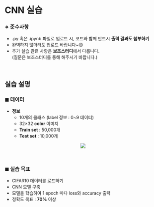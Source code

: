 # CNN 실습

### ※ 준수사항
- .py 혹은 .ipynb 파일로 업로드 시, 코드와 함께 반드시 **출력 결과도 첨부하기**
- 완벽하지 않더라도 업로드 바랍니다~😊
- 추가 실습 관련 사항은 **보조스터디**에서 다룹니다. <br> 
(질문은 보조스터디를 통해 해주시기 바랍니다.)

<br>

## 실습 설명
### ◼ 데이터

- **정보**
   - 10개의 클래스 (label 정보 : 0~9 데이터)
   - 32×32 **color** 이미지
   - **Train set** : 50,000개
   - **Test set** : 10,000개  

<p align="center"><img src="https://user-images.githubusercontent.com/42428487/111157296-1238a900-85da-11eb-8875-536df9d83a01.png"></p>

<br>

### ◼ 실습 목표
- CIFAR10 데이터를 로드하기
- CNN 모델 구축
- 모델을 학습하여 1 epoch 마다 loss와 accuracy 출력
- 정확도 목표 : **70%** 이상

